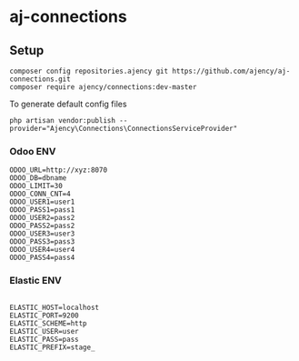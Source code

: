 # aj-connections

## Setup
```
composer config repositories.ajency git https://github.com/ajency/aj-connections.git
composer require ajency/connections:dev-master
```

To generate default config files

`php artisan vendor:publish --provider="Ajency\Connections\ConnectionsServiceProvider"`

    
### Odoo ENV
```
ODOO_URL=http://xyz:8070
ODOO_DB=dbname
ODOO_LIMIT=30
ODOO_CONN_CNT=4
ODOO_USER1=user1
ODOO_PASS1=pass1
ODOO_USER2=pass2
ODOO_PASS2=pass2
ODOO_USER3=user3
ODOO_PASS3=pass3
ODOO_USER4=user4
ODOO_PASS4=pass4
```
### Elastic ENV
```

ELASTIC_HOST=localhost
ELASTIC_PORT=9200
ELASTIC_SCHEME=http
ELASTIC_USER=user
ELASTIC_PASS=pass
ELASTIC_PREFIX=stage_


```
